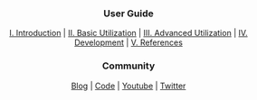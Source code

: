 <h3 align='center'>User Guide</h3>
<p align='center'>
  <a href='https://github.com/beefproject/beef/wiki/Introducing-BeEF'>I. Introduction</a> | 
  <a href='https://github.com/beefproject/beef/wiki/Configuration'>II. Basic Utilization</a> | 
  <a href='https://github.com/beefproject/beef/wiki/BeEF-RESTful-API'>III. Advanced Utilization</a> | 
  <a href='https://github.com/beefproject/beef/wiki/ActiveRecord'>IV. Development</a> | 
  <a href='https://github.com/beefproject/beef/wiki/FAQ'> V. References</a>
</p>

<h3 align='center'>Community</h3>
<p align='center'>
  <a href='http://blog.beefproject.com/'>Blog</a> | 
  <a href='https://github.com/beefproject/beef'>Code</a> | 
  <a href='https://www.youtube.com/channel/UCTWxIZmvyDGRzYuVVvL54ww'>Youtube</a> | 
  <a href='https://twitter.com/beefproject?lang=en'>Twitter</a>
</p>